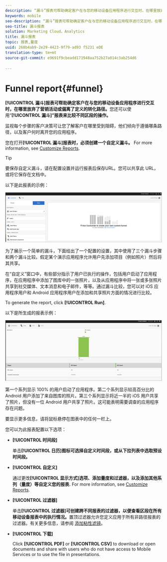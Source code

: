 ```yaml
---
description: “漏斗”报表可帮助确定客户在与您的移动设备应用程序进行交互时，在哪里放弃了营销活动或偏离了定义的转化路径。您还可以使用“漏斗”报表来比较不同区段的操作。
keywords: mobile
seo-description: “漏斗”报表可帮助确定客户在与您的移动设备应用程序进行交互时，在哪里放弃了营销活动或偏离了定义的转化路径。您还可以使用“漏斗”报表来比较不同区段的操作。
seo-title: 漏斗报表
solution: Marketing Cloud，Analytics
title: 漏斗报表
topic: 报表,量度
uuid: 268b4ab9-2e29-4423-9f79-ad93 f5231 eDE
translation-type: tm+mt
source-git-commit: e9691f9cbeadd171948aa752b27a014c3ab254d6

---
```



# Funnel report{#funnel}

**[!UICONTROL 漏斗]报表可帮助确定客户在与您的移动设备应用程序进行交互时，在哪里放弃了营销活动或偏离了定义的转化路径。**&#x200B;您还可以使用“**[!UICONTROL 漏斗]”报表来比较不同区段的操作。**

监视每个步骤的客户决策可让您了解客户在哪里受到阻碍，他们倾向于遵循哪条路径，以及客户何时离开您的应用程序。

您在打开&#x200B;**[!UICONTROL 漏斗]报表时，必须创建一个自定义漏斗。** For more information, see [Customize Reports](/help/using/usage/reports-customize/reports-customize.md).

>[!TIP]
>
>要保存自定义漏斗，请在配置设置并运行报表后保存URL。您可以共享此 URL，或将它保存在文档中。

以下是此报表的示例：

![](assets/funnel_create.png)

为了展示一个简单的漏斗，下面给出了一个配置的设置，其中使用了三个漏斗步骤和两个漏斗比较。假定某个演示应用程序允许用户先添加项目（例如照片）然后将其共享。

在“自定义”窗口中，有些部分指示了用户已执行的操作，包括用户启动了应用程序，在应用程序中添加了图库中的一张照片，以及从应用程序中将一张或多张照片共享到社交媒体、文本消息和电子邮件，等等。通过漏斗比较，您可以对 iOS 应用程序用户和 Android 应用程序用户在添加和共享照片方面的情况进行比较。

To generate the report, click **[!UICONTROL Run]**.

以下是所生成的报表示例：

![](assets/funnel.png)

第一个系列显示 100% 的用户启动了应用程序。第二个系列显示较高百分比的 Android 用户添加了来自图库的照片。第三个系列显示将近一半的 iOS 用户共享了照片，但没有一位 Android 用户共享了照片。这可能表明需要调查的应用程序存在问题。

要显示更多信息，请将鼠标悬停在图表中的任何一栏上。

您可以为此报表配置以下选项：

* **[!UICONTROL 时间段]**

   单击&#x200B;**[!UICONTROL 日历]图标可选择自定义时间段，或从下拉列表中选取预设时间段。**
* **[!UICONTROL 自定义]**

   通过更改&#x200B;**[!UICONTROL 显示方式]选项、添加量度和过滤器，以及添加其他系列（量度）等自定义您的报表.** For more information, see [Customize Reports](/help/using/usage/reports-customize/reports-customize.md).
* **[!UICONTROL 过滤器]**

   单击&#x200B;**[!UICONTROL 过滤器]可创建跨不同报表的过滤器，以便查看区段在所有移动设备报表中的执行情况。**&#x200B;置顶过滤器允许您定义应用于所有非路径报表的过滤器。有关更多信息，请参阅 [添加粘性滤镜](/help/using/usage/reports-customize/t-sticky-filter.md)。
* **[!UICONTROL 下载]**

   Click **[!UICONTROL PDF]** or **[!UICONTROL CSV]** to download or open documents and share with users who do not have access to Mobile Services or to use the file in presentations.